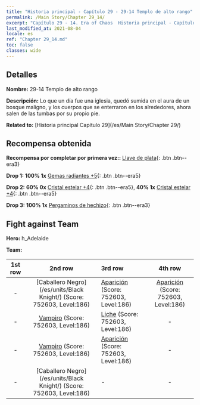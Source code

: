 ```yaml
---
title: "Historia principal - Capítulo 29 - 29-14 Templo de alto rango"
permalink: /Main Story/Chapter 29_14/
excerpt: "Capítulo 29 - 14. Era of Chaos  Historia principal - Capítulo 29_14. 29-14 Templo de alto rango"
last_modified_at: 2021-08-04
locale: es
ref: "Chapter 29_14.md"
toc: false
classes: wide
---
```


## Detalles

 **Nombre:** 29-14 Templo de alto rango

 **Descripción:** Lo que un día fue una iglesia, quedó sumida en el aura de un bosque maligno, y los cuerpos que se enterraron en los alrededores, ahora salen de las tumbas por su propio pie.

 **Related to:** [Historia principal Capítulo 29](/es/Main Story/Chapter 29/)

## Recompensa obtenida

 **Recompensa por completar por primera vez::** [Llave de plata](/ItemsES/con_693/){: .btn .btn--era3}

 **Drop 1:** **100% 1x** [Gemas radiantes +5](/ItemsES/mat_100/){: .btn .btn--era5}

 **Drop 2:** **60% 0x** [Cristal estelar +4](/ItemsES/mat_94/){: .btn .btn--era5}, **40% 1x** [Cristal estelar +4](/ItemsES/mat_94/){: .btn .btn--era5}

 **Drop 3:** **100% 1x** [Pergaminos de hechizo](/ItemsES/con_694/){: .btn .btn--era3}


## Fight against Team
 **Hero:** h_Adelaide

 **Team:**


  | 1st row | 2nd row | 3rd row | 4th row |
  |:----:|:----:|:----|:----:|
  | - | [Caballero Negro](/es/units/Black Knight/) (Score: 752603, Level:186)  | [Aparición](/es/units/Wight/) (Score: 752603, Level:186)  | [Aparición](/es/units/Wight/) (Score: 752603, Level:186)  |
  | - | [Vampiro](/es/units/Vampire/) (Score: 752603, Level:186)  | [Liche](/es/units/Lich/) (Score: 752603, Level:186)  | - |
  | - | [Vampiro](/es/units/Vampire/) (Score: 752603, Level:186)  | [Aparición](/es/units/Wight/) (Score: 752603, Level:186)  | - |
  | - | [Caballero Negro](/es/units/Black Knight/) (Score: 752603, Level:186)  | - | - |


